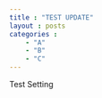 ```yaml
---
title : "TEST UPDATE"
layout : posts
categories : 
    - "A"
    - "B"
    - "C"
---
```


Test Setting
